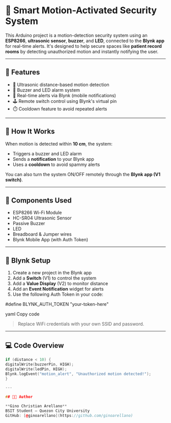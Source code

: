 # 🔐 Smart Motion-Activated Security System

This Arduino project is a motion-detection security system using an **ESP8266**, **ultrasonic sensor**, **buzzer**, and **LED**, connected to the **Blynk app** for real-time alerts. It's designed to help secure spaces like **patient record rooms** by detecting unauthorized motion and instantly notifying the user.

---

## 🚀 Features
- 📡 Ultrasonic distance-based motion detection
- 🔔 Buzzer and LED alarm system
- 📱 Real-time alerts via Blynk (mobile notifications)
- 🕹️ Remote switch control using Blynk's virtual pin
- ⏱️ Cooldown feature to avoid repeated alerts

---

## 🧠 How It Works

When motion is detected within **10 cm**, the system:
- Triggers a buzzer and LED alarm
- Sends a **notification** to your Blynk app
- Uses a **cooldown** to avoid spammy alerts

You can also turn the system ON/OFF remotely through the **Blynk app (V1 switch)**.

---

## 🧰 Components Used
- ESP8266 Wi-Fi Module
- HC-SR04 Ultrasonic Sensor
- Passive Buzzer
- LED
- Breadboard & Jumper wires
- Blynk Mobile App (with Auth Token)

---

## 📲 Blynk Setup
1. Create a new project in the Blynk app
2. Add a **Switch** (V1) to control the system
3. Add a **Value Display** (V2) to monitor distance
4. Add an **Event Notification** widget for alerts
5. Use the following Auth Token in your code:

#define BLYNK_AUTH_TOKEN "your-token-here"

yaml
Copy code

> Replace WiFi credentials with your own SSID and password.

---

## 💻 Code Overview

```cpp
if (distance < 10) {
digitalWrite(buzzerPin, HIGH);
digitalWrite(ledPin, HIGH);
Blynk.logEvent("motion_alert", "Unauthorized motion detected!");
}

---

## 👨‍💻 Author

**Gino Christian Arellano**  
BSIT Student – Quezon City University  
GitHub: [@ginoarellano](https://github.com/ginoarellano)
